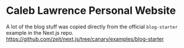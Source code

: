 # Caleb Lawrence Personal Website


A lot of the blog stuff was copied directly from the official `blog-starter` example in the Next.js repo. 
https://github.com/zeit/next.js/tree/canary/examples/blog-starter

